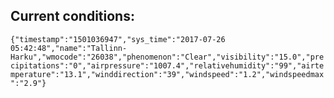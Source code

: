 ## Current conditions: 
 ``` {"timestamp":"1501036947","sys_time":"2017-07-26 05:42:48","name":"Tallinn-Harku","wmocode":"26038","phenomenon":"Clear","visibility":"15.0","precipitations":"0","airpressure":"1007.4","relativehumidity":"99","airtemperature":"13.1","winddirection":"39","windspeed":"1.2","windspeedmax":"2.9"} ```
